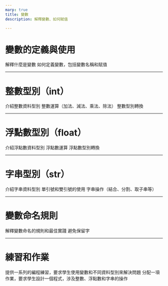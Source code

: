 ```yaml
---
marp: true
title: 變數
description: 解釋變數、如何賦值

---
```


# 變數的定義與使用

解釋什麼是變數
如何定義變數，包括變數名稱和賦值

---

# 整數型別（int）

介紹整數資料型別
整數運算（加法、減法、乘法、除法）
整數型別轉換

---

# 浮點數型別（float）

介紹浮點數資料型別
浮點數運算
浮點數型別轉換

---

# 字串型別（str）

介紹字串資料型別
單引號和雙引號的使用
字串操作（結合、分割、取子串等）

---

# 變數命名規則

解釋變數命名的規則和最佳實踐
避免保留字

---

# 練習和作業

提供一系列的編程練習，要求學生使用變數和不同資料型別來解決問題
分配一項作業，要求學生設計一個程式，涉及整數、浮點數和字串的操作
